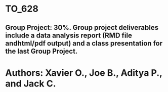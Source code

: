 # TO_628

## Group Project: 30%.  Group project deliverables include a data analysis report (RMD file andhtml/pdf output) and a class presentation for the last Group Project.

# Authors: Xavier O., Joe B., Aditya P., and Jack C.